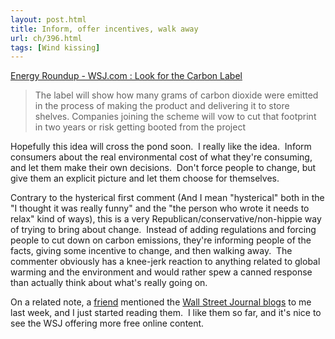 ```yaml
---
layout: post.html
title: Inform, offer incentives, walk away
url: ch/396.html
tags: [Wind kissing]
---
```

[Energy Roundup - WSJ.com : Look for the Carbon Label](http://blogs.wsj.com/energy/2007/03/16/look-for-the-carbon-label/)

> The label will show how many grams of carbon dioxide were emitted in the process of making the product and delivering it to store shelves. Companies joining the scheme will vow to cut that footprint in two years or risk getting booted from the project

Hopefully this idea will cross the pond soon.  I really like the idea.  Inform consumers about the real environmental cost of what they're consuming, and let them make their own decisions.  Don't force people to change, but give them an explicit picture and let them choose for themselves.

Contrary to the hysterical first comment (And I mean "hysterical" both in the "I thought it was really funny" and the "the person who wrote it needs to relax" kind of ways), this is a very Republican/conservative/non-hippie way of trying to bring about change.  Instead of adding regulations and forcing people to cut down on carbon emissions, they're informing people of the facts, giving some incentive to change, and then walking away.  The commenter obviously has a knee-jerk reaction to anything related to global warming and the environment and would rather spew a canned response than actually think about what's really going on.

On a related note, a [friend](http://www.stumblingdonkey.com) mentioned the [Wall Street Journal blogs](http://online.wsj.com/public/page/8_0019.html?mod=topnav_0_0012&) to me last week, and I just started reading them.  I like them so far, and it's nice to see the WSJ offering more free online content.

